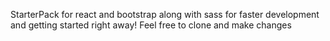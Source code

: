 StarterPack for react and bootstrap along with sass for faster development and getting started right away! Feel free to clone and make changes
